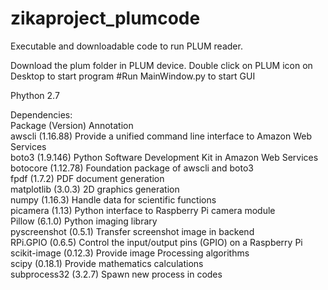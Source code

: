 # zikaproject_plumcode
Executable and downloadable code to run PLUM reader. 


Download the plum folder in PLUM device. 
Double click on PLUM icon on Desktop to start program
#Run MainWindow.py to start GUI

Phython 2.7

Dependencies: <br/>
Package (Version) Annotation <br/>
awscli (1.16.88) Provide a unified command line interface to Amazon Web Services<br/>
boto3 (1.9.146) Python Software Development Kit in Amazon Web Services<br/>
botocore (1.12.78) Foundation package of awscli and boto3<br/>
fpdf (1.7.2) PDF document generation<br/>
matplotlib (3.0.3) 2D graphics generation<br/>
numpy (1.16.3) Handle data for scientific functions<br/>
picamera (1.13) Python interface to Raspberry Pi camera module<br/>
Pillow (6.1.0) Python imaging library<br/>
pyscreenshot (0.5.1) Transfer screenshot image in backend<br/>
RPi.GPIO (0.6.5) Control the input/output pins (GPIO) on a Raspberry Pi<br/>
scikit-image (0.12.3) Provide image Processing algorithms<br/>
scipy (0.18.1) Provide mathematics calculations<br/>
subprocess32 (3.2.7) Spawn new process in codes<br/>

